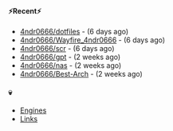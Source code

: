 #### ⚡Recent⚡

- [4ndr0666/dotfiles](https://github.com/4ndr0666/dotfiles) - (6 days ago)
- [4ndr0666/Wayfire_4ndr0666](https://github.com/4ndr0666/Wayfire_4ndr0666) - (6 days ago)
- [4ndr0666/scr](https://github.com/4ndr0666/scr) - (6 days ago)
- [4ndr0666/gpt](https://github.com/4ndr0666/gpt) - (2 weeks ago)
- [4ndr0666/nas](https://github.com/4ndr0666/nas) - (2 weeks ago)
- [4ndr0666/Best-Arch](https://github.com/4ndr0666/Best-Arch) - (2 weeks ago)

#### 💀
- [Engines](https://github.com/hoothin/SearchJumper/discussions/73)
- [Links](https://github.com/4ndr0666/Links/blob/main/README.md)

